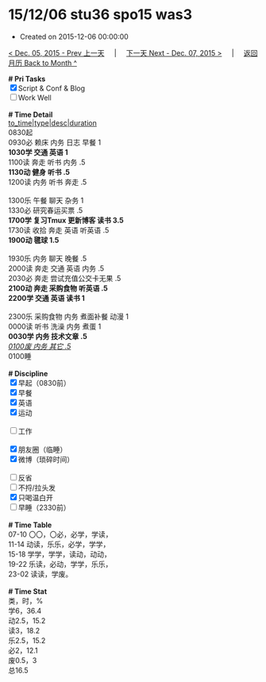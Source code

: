 # 15/12/06 stu36 spo15 was3

- Created on 2015-12-06 00:00:00

[< Dec. 05, 2015 - Prev 上一天](/_archived/lifelogs/2015/12/d05.md) &nbsp; &nbsp; | &nbsp; &nbsp; [下一天 Next - Dec. 07, 2015 >](/_archived/lifelogs/2015/12/d07.md) &nbsp; &nbsp; |  &nbsp; &nbsp; [返回月历 Back to Month ^](/_archived/lifelogs/2015/12/index.md)
<br/><div><b># Pri Tasks</b></div><div><input checked="true" type="checkbox"/>Script &amp; Conf &amp; Blog</div><div><input type="checkbox"/>Work Well</div><div><br/></div><div><b># Time Detail</b></div><div><u>to_time|type|desc|duration</u></div><div>0830起</div><div>0930必 赖床 内务 日志 早餐 1</div><div><b>1030学 交通 英语 1</b></div><div>1100读 奔走 听书 内务 .5</div><div><b>1130动 健身 听书 .5</b></div><div>1200读 内务 听书 奔走 .5</div><div><br/></div><div>1300乐 午餐 聊天 杂务 1</div><div>1330必 研究春运买票 .5</div><div><b>1700学 复习Tmux 更新博客 读书 3.5</b></div><div>1730读 收拾 奔走 英语 听英语 .5</div><div><b>1900动 毽球 1.5</b></div><div><br/></div><div>1930乐 内务 聊天 晚餐 .5</div><div>2000读 奔走 交通 英语 内务 .5</div><div>2030必 奔走 尝试充值公交卡无果 .5</div><div><b>2100动 奔走 采购食物 听英语 .5</b></div><div><b>2200学 交通 英语 读书 1</b></div><div><br/></div><div>2300乐 采购食物 内务 煮面补餐 动漫 1</div><div>0000读 听书 洗澡 内务 煮蛋 1</div><div><b>0030学 内务 技术文章 .5</b></div><div><u><i>0100废 内务 其它 .5</i></u></div><div>0100睡</div><div><br/></div><div><b># Discipline</b></div><div><input checked="true" type="checkbox"/>早起（0830前）</div><div><input checked="true" type="checkbox"/>早餐</div><div><input checked="true" type="checkbox"/>英语</div><div><input checked="true" type="checkbox"/>运动</div><div><br/></div><div><input type="checkbox"/>工作</div><div><br/></div><div><input checked="true" type="checkbox"/>朋友圈（临睡）</div><div><input checked="true" type="checkbox"/>微博（琐碎时间）</div><div><br/></div><div><input type="checkbox"/>反省</div><div><input type="checkbox"/>不捋/拉头发</div><div><input checked="true" type="checkbox"/>只喝温白开</div><div><input type="checkbox"/>早睡（2330前）</div><div><br/></div><div><b># Time Table</b></div><div>07-10 〇〇，〇必，必学，学读，</div><div>11-14 动读，乐乐，必学，学学，</div><div>15-18 学学，学学，读动，动动，</div><div>19-22 乐读，必动，学学，乐乐，</div><div>23-02 读读，学废。</div><div><br/></div><div><b># Time Stat</b></div><div>类，时，%</div><div>学6，36.4</div><div>动2.5，15.2</div><div>读3，18.2</div><div>乐2.5，15.2</div><div>必2，12.1</div><div>废0.5，3</div><div>总16.5</div>
